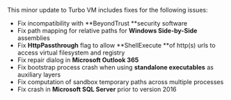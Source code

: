 This minor update to Turbo VM includes fixes for the following issues:

- Fix incompatibility with **BeyondTrust **security software
- Fix path mapping for relative paths for **Windows Side-by-Side** assemblies
- Fix **HttpPassthrough** flag to allow **ShellExecute **of http(s) urls to access virtual filesystem and registry
- Fix repair dialog in **Microsoft Outlook 365**
- Fix bootstrap process crash when using **standalone executables** as auxiliary layers
- Fix computation of sandbox temporary paths across multiple processes
- Fix crash in **Microsoft SQL Server** prior to version 2016



